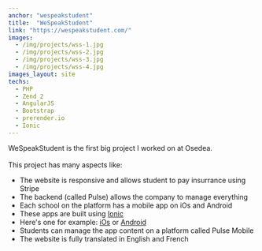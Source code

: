 ```yaml
---
anchor: "wespeakstudent"
title:  "WeSpeakStudent"
link: "https://wespeakstudent.com/"
images:
  - /img/projects/wss-1.jpg
  - /img/projects/wss-2.jpg
  - /img/projects/wss-3.jpg
  - /img/projects/wss-4.jpg
images_layout: site
techs:
  - PHP
  - Zend 2
  - AngularJS
  - Bootstrap
  - prerender.io
  - Ionic
---
```


<p>
    WeSpeakStudent is the first big project I worked on at Osedea.<br />
    <br />
    This project has many aspects like:
    <ul>
        <li>The website is responsive and allows student to pay insurrance using Stripe</li>
        <li>The backend (called Pulse) allows the company to manage everything</li>
        <li>Each school on the platform has a mobile app on iOs and Android</li>
        <li>These apps are built using <a href="http://ionicframework.com/">Ionic</a></li>
        <li>Here's one for example: <a href="https://itunes.apple.com/ca/app/cambrian-student-life/id906025355?mt=8">iOs</a> or <a href="https://play.google.com/store/apps/details?id=com.wespeakstudent.cambrian">Android</a></li>
        <li>Students can manage the app content on a platform called Pulse Mobile</li>
        <li>The website is fully translated in English and French</li>
    </ul>
</p>
